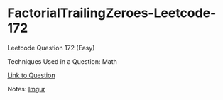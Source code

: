 # FactorialTrailingZeroes-Leetcode-172

Leetcode Question 172 (Easy)

Techniques Used in a Question:
Math

[Link to Question](https://leetcode.com/problems/factorial-trailing-zeroes/)

Notes:
[Imgur](https://imgur.com/uujufn0)
